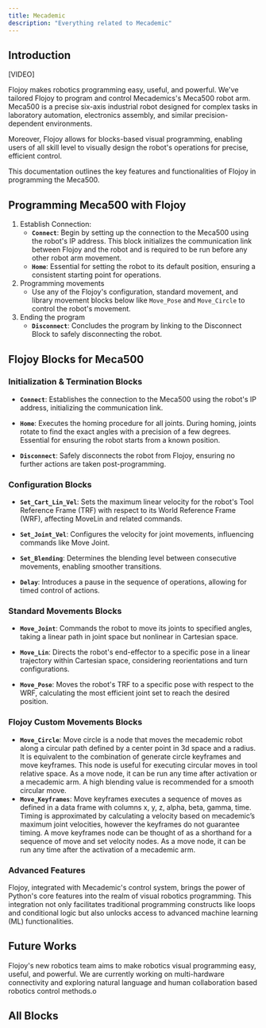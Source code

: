```yaml
---
title: Mecademic 
description: "Everything related to Mecademic"
---
```


## Introduction

[VIDEO]

Flojoy makes robotics programming easy, useful, and powerful. We've tailored Flojoy to program and control Mecademics's Meca500 robot arm.
Meca500 is a precise six-axis industrial robot designed for complex tasks in laboratory automation, electronics assembly, and similar precision-dependent environments.

Moreover, 
Flojoy allows for blocks-based visual programming, enabling users of all skill level to visually design the robot's operations for precise, efficient control. 

This documentation outlines the key features and functionalities of Flojoy in programming the Meca500.

## Programming Meca500 with Flojoy

1. Establish Connection:
   - **`Connect`**: Begin by setting up the connection to the Meca500 using the robot's IP address. This block initializes the communication link between Flojoy and the robot and is required to be run before any other robot arm movement.
   - **`Home`**: Essential for setting the robot to its default position, ensuring a consistent starting point for operations.
2. Programming movements
    - Use any of the Flojoy's configuration, standard movement, and library movement blocks below like `Move_Pose` and `Move_Circle` to control the robot's movement.
3. Ending the program
   - **`Disconnect`**: Concludes the program by linking to the Disconnect Block to safely disconnecting the robot.

## Flojoy Blocks for Meca500

### Initialization & Termination Blocks

- **`Connect`**: Establishes the connection to the Meca500 using the robot's IP address, initializing the communication link.

- **`Home`**: Executes the homing procedure for all joints. During homing, joints rotate to find the exact angles with a precision of a few degrees. Essential for ensuring the robot starts from a known position.

- **`Disconnect`**: Safely disconnects the robot from Flojoy, ensuring no further actions are taken post-programming.

### Configuration Blocks

- **`Set_Cart_Lin_Vel`**: Sets the maximum linear velocity for the robot's Tool Reference Frame (TRF) with respect to its World Reference Frame (WRF), affecting MoveLin and related commands.

- **`Set_Joint_Vel`**: Configures the velocity for joint movements, influencing commands like Move Joint.

- **`Set_Blending`**: Determines the blending level between consecutive movements, enabling smoother transitions.

- **`Delay`**: Introduces a pause in the sequence of operations, allowing for timed control of actions.

### Standard Movements Blocks

- **`Move_Joint`**: Commands the robot to move its joints to specified angles, taking a linear path in joint space but nonlinear in Cartesian space.

- **`Move_Lin`**: Directs the robot's end-effector to a specific pose in a linear trajectory within Cartesian space, considering reorientations and turn configurations.

- **`Move_Pose`**: Moves the robot's TRF to a specific pose with respect to the WRF, calculating the most efficient joint set to reach the desired position.

### Flojoy Custom Movements Blocks
- **`Move_Circle`**: Move circle is a node that moves the mecademic robot along a circular path defined by a center point in 3d space and a radius. It is equivalent to the combination of generate circle keyframes and move keyframes. This node is useful for executing circular moves in tool relative space. As a move node, it can be run any time after activation or a mecademic arm. A high blending value is recommended for a smooth circular move. 
- **`Move_Keyframes`**: Move keyframes executes a sequence of moves as defined in a data frame with columns x, y, z, alpha, beta, gamma, time. Timing is approximated by calculating a velocity based on mecademic’s maximum joint velocities, however the keyframes do not guarantee timing. A move keyframes node can be thought of as a shorthand for a sequence of move and set velocity nodes. As a move node, it can be run any time after the activation of a mecademic arm. 

### Advanced Features
Flojoy, integrated with Mecademic's control system, brings the power of Python's core features into the realm of visual robotics programming. This integration not only facilitates traditional programming constructs like loops and conditional logic but also unlocks access to advanced machine learning (ML) functionalities.

## Future Works
Flojoy's new robotics team aims to make robotics visual programming easy, useful, and powerful. We are currently  working on
multi-hardware connectivity and exploring natural language and human collaboration based robotics control methods.o

## All Blocks